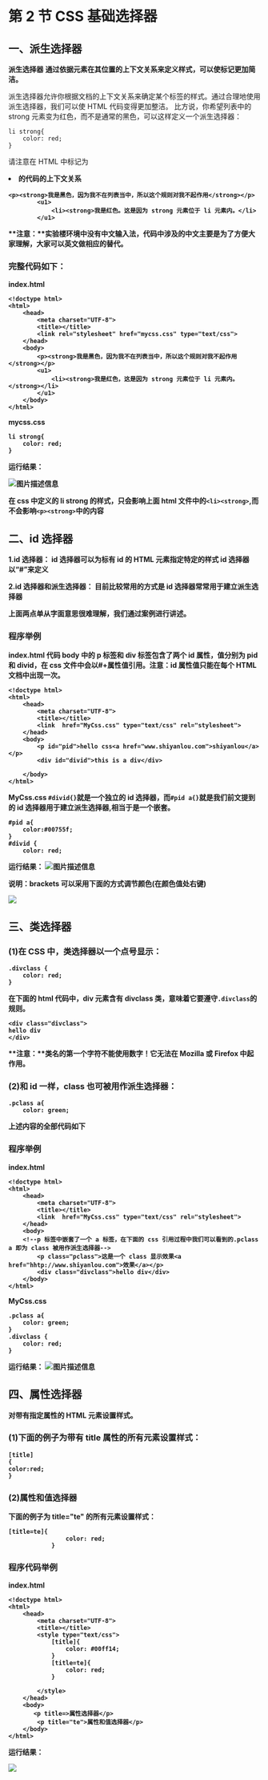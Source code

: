 # 第 2 节 CSS 基础选择器

## 一、派生选择器

**派生选择器** **通过依据元素在其位置的上下文关系来定义样式，可以使标记更加简洁。**

派生选择器允许你根据文档的上下文关系来确定某个标签的样式。通过合理地使用派生选择器，我们可以使 HTML 代码变得更加整洁。 比方说，你希望列表中的 strong 元素变为红色，而不是通常的黑色，可以这样定义一个派生选择器：

```
li strong{
    color: red;
} 
```

请注意在 HTML 中标记为<li><strong> 的代码的上下文关系

```
<p><strong>我是黑色，因为我不在列表当中，所以这个规则对我不起作用</strong></p>
        <u1>
            <li><strong>我是红色。这是因为 strong 元素位于 li 元素内。</li>
        </u1> 
```

**注意：**实验楼环境中没有中文输入法，代码中涉及的中文主要是为了方便大家理解，大家可以英文做相应的替代。

### 完整代码如下：

index.html

```
<!doctype html>
<html>
    <head>
        <meta charset="UTF-8">
        <title></title>
        <link rel="stylesheet" href="mycss.css" type="text/css">
    </head>
    <body>
        <p><strong>我是黑色，因为我不在列表当中，所以这个规则对我不起作用</strong></p>
        <u1>
            <li><strong>我是红色，这是因为 strong 元素位于 li 元素内。</strong></li>
        </u1>
    </body>
</html> 
```

mycss.css

```
li strong{
    color: red;
} 
```

运行结果：

![图片描述信息](img/userid20407labid249time1423473784761.jpg)

**在 css 中定义的 li strong 的样式，只会影响上面 html 文件中的`<li><strong>`,而不会影响`<p><strong>`中的内容**

## 二、id 选择器

**1.id 选择器：** id 选择器可以为标有 id 的 HTML 元素指定特定的样式 id 选择器以“#”来定义

**2.id 选择器和派生选择器：** 目前比较常用的方式是 id 选择器常常用于建立派生选择器

上面两点单从字面意思很难理解，我们通过案例进行讲述。

### 程序举例

index.html 代码 body 中的 p 标签和 div 标签包含了两个 id 属性，值分别为 pid 和 divid，在 css 文件中会以#+属性值引用。注意：id 属性值只能在每个 HTML 文档中出现一次。

```
<!doctype html>
<html>
    <head>
        <meta charset="UTF-8">
        <title></title>
        <link  href="MyCss.css" type="text/css" rel="stylesheet">
    </head>
    <body>
        <p id="pid">hello css<a href="www.shiyanlou.com">shiyanlou</a></p>
        <div id="divid">this is a div</div>

    </body>
</html> 
```

MyCss.css `#divid{}`就是一个独立的 id 选择器，而`#pid a{}`就是我们前文提到的 id 选择器用于建立派生选择器,相当于是一个嵌套。

```
#pid a{
    color:#00755f;
}
#divid {
    color: red; 
```

运行结果： ![图片描述信息](img/userid20407labid249time1423478143796.jpg)

**说明**：brackets 可以采用下面的方式调节颜色(在颜色值处右键)

![](img/2-3.jpg)

## 三、类选择器

### (1)在 CSS 中，类选择器以一个点号显示：

```
.divclass {
    color: red;
} 
```

在下面的 html 代码中，div 元素含有 divclass 类，意味着它要遵守`.divclass`的规则。

```
<div class="divclass">
hello div
</div> 
```

**注意：**类名的第一个字符不能使用数字！它无法在 Mozilla 或 Firefox 中起作用。

### (2)和 id 一样，class 也可被用作派生选择器：

```
.pclass a{
    color: green; 
```

上述内容的全部代码如下

### 程序举例

index.html

```
<!doctype html>
<html>
    <head>
        <meta charset="UTF-8">
        <title></title>
        <link  href="MyCss.css" type="text/css" rel="stylesheet">
    </head>
    <body>
    <!--p 标签中嵌套了一个 a 标签，在下面的 css 引用过程中我们可以看到的.pclass a 即为 class 被用作派生选择器-->
        <p class="pclass">这是一个 class 显示效果<a href="hhtp://www.shiyanlou.com">效果</a></p>
        <div class="divclass">hello div</div>
    </body>
</html> 
```

MyCss.css

```
.pclass a{
    color: green;
}
.divclass {
    color: red;
} 
```

运行结果： ![图片描述信息](img/userid20407labid249time1423539361459.jpg)

## 四、属性选择器

**对带有指定属性的 HTML 元素设置样式。**

### (1)下面的例子为带有 title 属性的所有元素设置样式：

```
[title]
{
color:red;
} 
```

### (2)属性和值选择器

下面的例子为 title="te" 的所有元素设置样式：

```
[title=te]{
                color: red;
            } 
```

### 程序代码举例

index.html

```
<!doctype html>
<html>
    <head>
        <meta charset="UTF-8">
        <title></title>
        <style type="text/css">
            [title]{
                color: #00ff14;
            }
            [title=te]{
                color: red;
            }

        </style>    
    </head>
    <body>
       <p title=>属性选择器</p>
        <p title="te">属性和值选择器</p>
    </body>
</html> 
```

运行结果：

![](img/2-6.jpg)